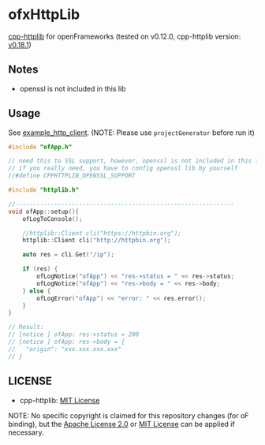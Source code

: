 # ofxHttpLib

[cpp-httplib](https://github.com/yhirose/cpp-httplib) for openFrameworks (tested on v0.12.0, cpp-httplib version: [v0.18.1](https://github.com/yhirose/cpp-httplib/commit/5c1a34e766817cf0865ca8bc5af5edeb0f9b2df4))

## Notes

- openssl is not included in this lib

## Usage

See [example_http_client](example_http_client). (NOTE: Please use `projectGenerator` before run it)

```cpp
#include "ofApp.h"

// need this to SSL support, however, openssl is not included in this lib
// if you really need, you have to config openssl lib by yourself
//#define CPPHTTPLIB_OPENSSL_SUPPORT

#include "httplib.h"

//--------------------------------------------------------------
void ofApp::setup(){
	ofLogToConsole();

	//httplib::Client cli("https://httpbin.org");
	httplib::Client cli("http://httpbin.org");

	auto res = cli.Get("/ip");

	if (res) {
		ofLogNotice("ofApp") << "res->status = " << res->status;
		ofLogNotice("ofApp") << "res->body = " << res->body;
	} else {
		ofLogError("ofApp") << "error: " << res.error();
	}
}

// Result:
// [notice ] ofApp: res->status = 200
// [notice ] ofApp: res->body = {
//   "origin": "xxx.xxx.xxx.xxx"
// }
```

## LICENSE

- cpp-httplib: [MIT License](https://github.com/yhirose/cpp-httplib/blob/5c1a34e766817cf0865ca8bc5af5edeb0f9b2df4/LICENSE)

NOTE: No specific copyright is claimed for this repository changes (for oF binding), but the [Apache License 2.0](LICENSE_APACHE) or [MIT License](LICENSE_MIT) can be applied if necessary.